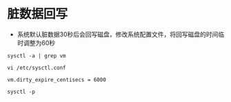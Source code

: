# 脏数据回写

+ 系统默认脏数据30秒后会回写磁盘，修改系统配置文件，将回写磁盘的时间临时调整为60秒

```shell
sysctl -a | grep vm

vi /etc/sysctl.conf
```
```
vm.dirty_expire_centisecs = 6000
```
```shell
sysctl -p
```